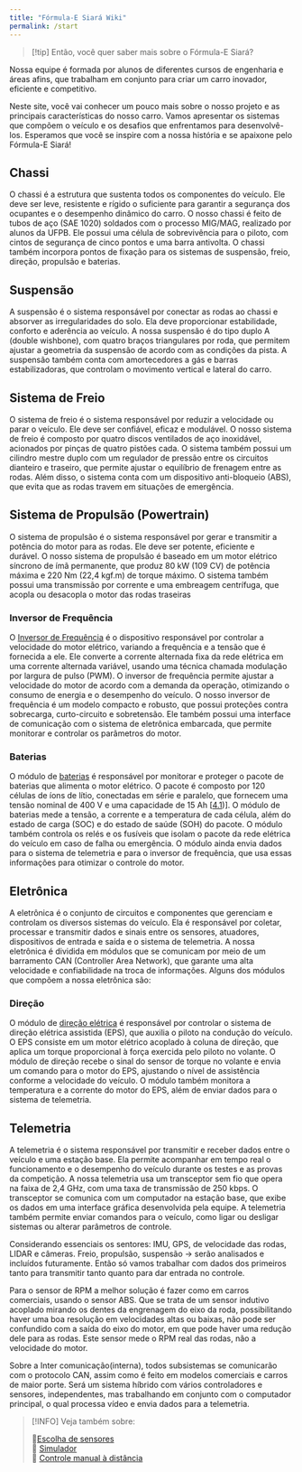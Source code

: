 ```yaml
---
title: "Fórmula-E Siará Wiki"
permalink: /start
---
```


>[!tip] Então, você quer saber mais sobre o Fórmula-E Siará?

Nossa equipe é formada por alunos de diferentes cursos de engenharia e áreas afins, que trabalham em conjunto para criar um carro inovador, eficiente e competitivo.

Neste site, você vai conhecer um pouco mais sobre o nosso projeto e as principais características do nosso carro. Vamos apresentar os sistemas que compõem o veículo e os desafios que enfrentamos para desenvolvê-los. Esperamos que você se inspire com a nossa história e se apaixone pelo Fórmula-E Siará!

## Chassi

O chassi é a estrutura que sustenta todos os componentes do veículo. Ele deve ser leve, resistente e rígido o suficiente para garantir a segurança dos ocupantes e o desempenho dinâmico do carro. O nosso chassi é feito de tubos de aço (SAE 1020) soldados com o processo MIG/MAG, realizado por alunos da UFPB. Ele possui uma célula de sobrevivência para o piloto, com cintos de segurança de cinco pontos e uma barra antivolta. O chassi também incorpora pontos de fixação para os sistemas de suspensão, freio, direção, propulsão e baterias.

## Suspensão

A suspensão é o sistema responsável por conectar as rodas ao chassi e absorver as irregularidades do solo. Ela deve proporcionar estabilidade, conforto e aderência ao veículo. A nossa suspensão é do tipo duplo A (double wishbone), com quatro braços triangulares por roda, que permitem ajustar a geometria da suspensão de acordo com as condições da pista. A suspensão também conta com amortecedores a gás e barras estabilizadoras, que controlam o movimento vertical e lateral do carro.

## Sistema de Freio

O sistema de freio é o sistema responsável por reduzir a velocidade ou parar o veículo. Ele deve ser confiável, eficaz e modulável. O nosso sistema de freio é composto por quatro discos ventilados de aço inoxidável, acionados por pinças de quatro pistões cada. O sistema também possui um cilindro mestre duplo com um regulador de pressão entre os circuitos dianteiro e traseiro, que permite ajustar o equilíbrio de frenagem entre as rodas. Além disso, o sistema conta com um dispositivo anti-bloqueio (ABS), que evita que as rodas travem em situações de emergência.

## Sistema de Propulsão (Powertrain)

O sistema de propulsão é o sistema responsável por gerar e transmitir a potência do motor para as rodas. Ele deve ser potente, eficiente e durável. O nosso sistema de propulsão é baseado em um motor elétrico síncrono de ímã permanente, que produz 80 kW (109 CV) de potência máxima e 220 Nm (22,4 kgf.m) de torque máximo. O sistema também possui uma transmissão por corrente e uma embreagem centrífuga, que acopla ou desacopla o motor das rodas traseiras

### Inversor de Frequência

O [Inversor de Frequência](notes/elétrica/Inversor%20de%20Frequência) é o dispositivo responsável por controlar a velocidade do motor elétrico, variando a frequência e a tensão que é fornecida a ele. Ele converte a corrente alternada fixa da rede elétrica em uma corrente alternada variável, usando uma técnica chamada modulação por largura de pulso (PWM). O inversor de frequência permite ajustar a velocidade do motor de acordo com a demanda da operação, otimizando o consumo de energia e o desempenho do veículo. O nosso inversor de frequência é um modelo compacto e robusto, que possui proteções contra sobrecarga, curto-circuito e sobretensão. Ele também possui uma interface de comunicação com o sistema de eletrônica embarcada, que permite monitorar e controlar os parâmetros do motor.

### Baterias

O módulo de [baterias](notes/elétrica/Baterias) é responsável por monitorar e proteger o pacote de baterias que alimenta o motor elétrico. O pacote é composto por 120 células de íons de lítio, conectadas em série e paralelo, que fornecem uma tensão nominal de 400 V e uma capacidade de 15 Ah \[[4.1](https://blog.kalatec.com.br/inversor-de-frequencia/))]. O módulo de baterias mede a tensão, a corrente e a temperatura de cada célula, além do estado de carga (SOC) e do estado de saúde (SOH) do pacote. O módulo também controla os relés e os fusíveis que isolam o pacote da rede elétrica do veículo em caso de falha ou emergência. O módulo ainda envia dados para o sistema de telemetria e para o inversor de frequência, que usa essas informações para otimizar o controle do motor.


## Eletrônica

A eletrônica é o conjunto de circuitos e componentes que gerenciam e controlam os diversos sistemas do veículo. Ela é responsável por coletar, processar e transmitir dados e sinais entre os sensores, atuadores, dispositivos de entrada e saída e o sistema de telemetria. A nossa eletrônica é dividida em módulos que se comunicam por meio de um barramento CAN (Controller Area Network), que garante uma alta velocidade e confiabilidade na troca de informações. Alguns dos módulos que compõem a nossa eletrônica são:

### Direção

O módulo de [direção elétrica](Direção.md) é responsável por controlar o sistema de direção elétrica assistida (EPS), que auxilia o piloto na condução do veículo. O EPS consiste em um motor elétrico acoplado à coluna de direção, que aplica um torque proporcional à força exercida pelo piloto no volante. O módulo de direção recebe o sinal do sensor de torque no volante e envia um comando para o motor do EPS, ajustando o nível de assistência conforme a velocidade do veículo. O módulo também monitora a temperatura e a corrente do motor do EPS, além de enviar dados para o sistema de telemetria.

## Telemetria

A telemetria é o sistema responsável por transmitir e receber dados entre o veículo e uma estação base. Ela permite acompanhar em tempo real o funcionamento e o desempenho do veículo durante os testes e as provas da competição. A nossa telemetria usa um transceptor sem fio que opera na faixa de 2,4 GHz, com uma taxa de transmissão de 250 kbps. O transceptor se comunica com um computador na estação base, que exibe os dados em uma interface gráfica desenvolvida pela equipe. A telemetria também permite enviar comandos para o veículo, como ligar ou desligar sistemas ou alterar parâmetros de controle.

Considerando essenciais os sentores: IMU, GPS, de velocidade das rodas, LIDAR e câmeras. Freio, propulsão, suspensão → serão analisados e incluídos futuramente. Então só vamos trabalhar com dados dos primeiros tanto para transmitir tanto quanto para dar entrada no controle. 

Para o sensor de RPM a melhor solução é fazer como em carros comerciais, usando o sensor ABS. Que se trata de um sensor indutivo acoplado mirando os dentes da engrenagem do eixo da roda, possibilitando haver uma boa resolução em velocidades altas ou baixas, não pode ser confundido com a saída do eixo do motor, em que pode haver uma redução dele para as rodas. Este sensor mede o RPM real das rodas, não a velocidade do motor.

Sobre a Inter comunicação(interna), todos subsistemas se comunicarão com o protocolo CAN, assim como é feito em modelos comerciais e carros de maior porte. Será um sistema híbrido com vários controladores e sensores, independentes, mas trabalhando em conjunto com o computador principal, o qual processa vídeo e envia dados para a telemetria.



>[!INFO] Veja também sobre:
>
> 🔗[Escolha de sensores](notes/elétrica/Escolha%20de%20sensores.md) <br/>
> 🔗 [Simulador](notes/telemetria/Simulador.md) <br/>
> 🔗  [Controle manual à distância](notes/elétrica/Controle%20manual%20à%20distância) <br/>
